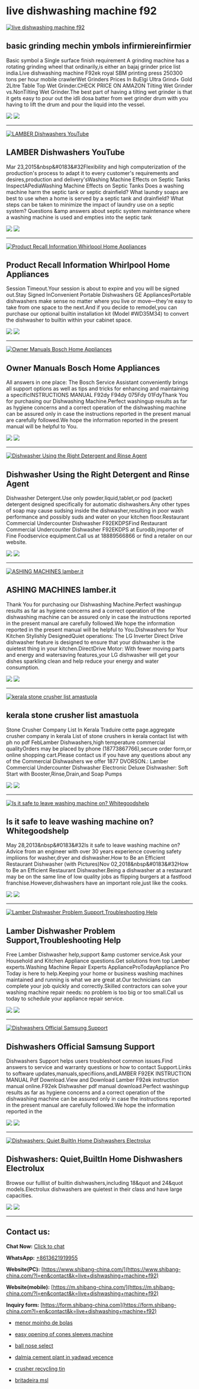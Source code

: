 # live dishwashing machine f92

<a href="https://swt.shibang-china.com/?l=en&img&k=live+dishwashing+machine+f92" target="_blank">![live dishwashing machine f92](http://static.shibang-china.com/all-800x300/408.jpg)</a>

## basic grinding mechin ymbols infirmiereinfirmier
Basic symbol a Single surface finish requirement A grinding machine has a rotating grinding wheel that ordinarily,is either an bajaj grinder price list india.Live dishwashing machine F92ek royal SBM printing press 250300 tons per hour mobile crawlerWet Grinders Prices In 8uElgi Ultra Grind+ Gold 2Litre Table Top Wet Grinder.CHECK PRICE ON AMAZON Tilting Wet Grinder vs.NonTilting Wet Grinder.The best part of having a tilting wet grinder is that it gets easy to pour out the idli dosa batter from wet grinder drum with you having to lift the drum and pour the liquid into the vessel.


<a href="https://whatsapp.shibangsoft.com/WhatsApp.php" target="_blank" title="WhatsApp">![](http://static.shibang-china.com/icon/whatsapp.png)</a> <a href="https://swt.shibang-china.com/?l=en&icon&k=live+dishwashing+machine+f92" target="_blank">![](http://static.shibang-china.com/icon/chat-en.png)</a>

---

<a href="https://swt.shibang-china.com/?l=en&img&k=live+dishwashing+machine+f92" target="_blank">![LAMBER Dishwashers YouTube](http://static.shibang-china.com/all-800x300/1191.jpg)</a>

## LAMBER Dishwashers YouTube
Mar 23,2015&nbsp&#0183&#32Flexibility and high computerization of the production's process to adapt it to every customer's requirements and desires,production and delivery'sWashing Machine Effects on Septic Tanks InspectAPediaWashing Machine Effects on Septic Tanks Does a washing machine harm the septic tank or septic drainfield? What laundry soaps are best to use when a home is served by a septic tank and drainfield? What steps can be taken to minimize the impact of laundry use on a septic system? Questions &amp answers about septic system maintenance where a washing machine is used and empties into the septic tank


<a href="https://whatsapp.shibangsoft.com/WhatsApp.php" target="_blank" title="WhatsApp">![](http://static.shibang-china.com/icon/whatsapp.png)</a> <a href="https://swt.shibang-china.com/?l=en&icon&k=live+dishwashing+machine+f92" target="_blank">![](http://static.shibang-china.com/icon/chat-en.png)</a>

---

<a href="https://swt.shibang-china.com/?l=en&img&k=live+dishwashing+machine+f92" target="_blank">![Product Recall Information Whirlpool Home Appliances](http://static.shibang-china.com/all-800x300/1308.jpg)</a>

## Product Recall Information Whirlpool Home Appliances
Session Timeout.Your session is about to expire and you will be signed out.Stay Signed InConvenient Portable Dishwashers GE AppliancesPortable dishwashers make sense no matter where you live or move—they're easy to take from one space to the next.And if you decide to remodel,you can purchase our optional builtin installation kit (Model #WD35M34) to convert the dishwasher to builtin within your cabinet space.


<a href="https://whatsapp.shibangsoft.com/WhatsApp.php" target="_blank" title="WhatsApp">![](http://static.shibang-china.com/icon/whatsapp.png)</a> <a href="https://swt.shibang-china.com/?l=en&icon&k=live+dishwashing+machine+f92" target="_blank">![](http://static.shibang-china.com/icon/chat-en.png)</a>

---

<a href="https://swt.shibang-china.com/?l=en&img&k=live+dishwashing+machine+f92" target="_blank">![Owner Manuals Bosch Home Appliances](http://static.shibang-china.com/all-800x300/1494.jpg)</a>

## Owner Manuals Bosch Home Appliances
All answers in one place: The Bosch Service Assistant conveniently brings all support options as well as tips and tricks for enhancing and maintaining a specificINSTRUCTIONS MANUAL F92dy F94dy 075Fdy 01FdyThank You for purchasing our Dishwashing Machine.Perfect washingup results as far as hygiene concerns and a correct operation of the dishwashing machine can be assured only in case the instructions reported in the present manual are carefully followed.We hope the information reported in the present manual will be helpful to You.


<a href="https://whatsapp.shibangsoft.com/WhatsApp.php" target="_blank" title="WhatsApp">![](http://static.shibang-china.com/icon/whatsapp.png)</a> <a href="https://swt.shibang-china.com/?l=en&icon&k=live+dishwashing+machine+f92" target="_blank">![](http://static.shibang-china.com/icon/chat-en.png)</a>

---

<a href="https://swt.shibang-china.com/?l=en&img&k=live+dishwashing+machine+f92" target="_blank">![Dishwasher Using the Right Detergent and Rinse Agent](http://static.shibang-china.com/all-800x300/585.jpg)</a>

## Dishwasher Using the Right Detergent and Rinse Agent
Dishwasher Detergent.Use only powder,liquid,tablet,or pod (packet) detergent designed specifically for automatic dishwashers.Any other types of soap may cause sudsing inside the dishwasher,resulting in poor wash performance and possibly suds and water on your kitchen floor.Restaurant Commercial Undercounter Dishwasher F92EKDPSFind Restaurant Commercial Undercounter Dishwasher F92EKDPS at Eurodib,importer of Fine Foodservice equipment.Call us at 18889566866 or find a retailer on our website.


<a href="https://whatsapp.shibangsoft.com/WhatsApp.php" target="_blank" title="WhatsApp">![](http://static.shibang-china.com/icon/whatsapp.png)</a> <a href="https://swt.shibang-china.com/?l=en&icon&k=live+dishwashing+machine+f92" target="_blank">![](http://static.shibang-china.com/icon/chat-en.png)</a>

---

<a href="https://swt.shibang-china.com/?l=en&img&k=live+dishwashing+machine+f92" target="_blank">![ASHING MACHINES lamber.it](http://static.shibang-china.com/all-800x300/1055.jpg)</a>

## ASHING MACHINES lamber.it
Thank You for purchasing our Dishwashing Machine.Perfect washingup results as far as hygiene concerns and a correct operation of the dishwashing machine can be assured only in case the instructions reported in the present manual are carefully followed.We hope the information reported in the present manual will be helpful to You.Dishwashers for Your Kitchen Stylishly DesignedQuiet operations: The LG Inverter Direct Drive dishwasher feature is designed to ensure that your dishwasher is the quietest thing in your kitchen.DirectDrive Motor: With fewer moving parts and energy and watersaving features,your LG dishwasher will get your dishes sparkling clean and help reduce your energy and water consumption.


<a href="https://whatsapp.shibangsoft.com/WhatsApp.php" target="_blank" title="WhatsApp">![](http://static.shibang-china.com/icon/whatsapp.png)</a> <a href="https://swt.shibang-china.com/?l=en&icon&k=live+dishwashing+machine+f92" target="_blank">![](http://static.shibang-china.com/icon/chat-en.png)</a>

---

<a href="https://swt.shibang-china.com/?l=en&img&k=live+dishwashing+machine+f92" target="_blank">![kerala stone crusher list amastuola](http://static.shibang-china.com/all-800x300/852.jpg)</a>

## kerala stone crusher list amastuola
Stone Crusher Company List In Kerala Traduire cette page.aggregate crusher company in kerala List of stone crushers in kerala contact list with ph no pdf FebLamber Dishwashers,high temperature commercial qualityOrders may be placed by phone (18773867766),secure order form,or online shopping cart.Please contact us if you have any questions about any of the Commercial Dishwashers we offer 1877 DVORSON.: Lamber Commercial Undercounter Dishwasher Electronic Deluxe Dishwasher: Soft Start with Booster,Rinse,Drain,and Soap Pumps


<a href="https://whatsapp.shibangsoft.com/WhatsApp.php" target="_blank" title="WhatsApp">![](http://static.shibang-china.com/icon/whatsapp.png)</a> <a href="https://swt.shibang-china.com/?l=en&icon&k=live+dishwashing+machine+f92" target="_blank">![](http://static.shibang-china.com/icon/chat-en.png)</a>

---

<a href="https://swt.shibang-china.com/?l=en&img&k=live+dishwashing+machine+f92" target="_blank">![Is it safe to leave washing machine on? Whitegoodshelp](http://static.shibang-china.com/all-800x300/308.jpg)</a>

## Is it safe to leave washing machine on? Whitegoodshelp
May 28,2013&nbsp&#0183&#32Is it safe to leave washing machine on? Advice from an engineer with over 30 years experience covering safety impliions for washer,dryer and dishwasher.How to Be an Efficient Restaurant Dishwasher (with Pictures)Nov 02,2018&nbsp&#0183&#32How to Be an Efficient Restaurant Dishwasher.Being a dishwasher at a restaurant may be on the same line of low quality jobs as flipping burgers at a fastfood franchise.However,dishwashers have an important role,just like the cooks.


<a href="https://whatsapp.shibangsoft.com/WhatsApp.php" target="_blank" title="WhatsApp">![](http://static.shibang-china.com/icon/whatsapp.png)</a> <a href="https://swt.shibang-china.com/?l=en&icon&k=live+dishwashing+machine+f92" target="_blank">![](http://static.shibang-china.com/icon/chat-en.png)</a>

---

<a href="https://swt.shibang-china.com/?l=en&img&k=live+dishwashing+machine+f92" target="_blank">![Lamber Dishwasher Problem Support,Troubleshooting Help](http://static.shibang-china.com/all-800x300/603.jpg)</a>

## Lamber Dishwasher Problem Support,Troubleshooting Help
Free Lamber Dishwasher help,support &amp customer service.Ask your Household and Kitchen Appliance questions.Get solutions from top Lamber experts.Washing Machine Repair Experts ApplianceProTodayAppliance Pro Today is here to help.Keeping your home or business washing machines maintained and running is what we are great at.Our technicians can complete your job quickly and correctly.Skilled contractors can solve your washing machine repair needs: no problem is too big or too small.Call us today to schedule your appliance repair service.


<a href="https://whatsapp.shibangsoft.com/WhatsApp.php" target="_blank" title="WhatsApp">![](http://static.shibang-china.com/icon/whatsapp.png)</a> <a href="https://swt.shibang-china.com/?l=en&icon&k=live+dishwashing+machine+f92" target="_blank">![](http://static.shibang-china.com/icon/chat-en.png)</a>

---

<a href="https://swt.shibang-china.com/?l=en&img&k=live+dishwashing+machine+f92" target="_blank">![Dishwashers Official Samsung Support](http://static.shibang-china.com/all-800x300/698.jpg)</a>

## Dishwashers Official Samsung Support
Dishwashers Support helps users troubleshoot common issues.Find answers to service and warranty questions or how to contact Support.Links to software updates,manuals,specifiions,andLAMBER F92EK INSTRUCTION MANUAL Pdf Download.View and Download Lamber F92ek instruction manual online.F92ek Dishwasher pdf manual download.Perfect washingup results as far as hygiene concerns and a correct operation of the dishwashing machine can be assured only in case the instructions reported in the present manual are carefully followed.We hope the information reported in the


<a href="https://whatsapp.shibangsoft.com/WhatsApp.php" target="_blank" title="WhatsApp">![](http://static.shibang-china.com/icon/whatsapp.png)</a> <a href="https://swt.shibang-china.com/?l=en&icon&k=live+dishwashing+machine+f92" target="_blank">![](http://static.shibang-china.com/icon/chat-en.png)</a>

---

<a href="https://swt.shibang-china.com/?l=en&img&k=live+dishwashing+machine+f92" target="_blank">![Dishwashers: Quiet,BuiltIn Home Dishwashers Electrolux](http://static.shibang-china.com/all-800x300/837.jpg)</a>

## Dishwashers: Quiet,BuiltIn Home Dishwashers Electrolux
Browse our fulllist of builtin dishwashers,including 18&quot and 24&quot models.Electrolux dishwashers are quietest in their class and have large capacities.

<a href="https://whatsapp.shibangsoft.com/WhatsApp.php" target="_blank" title="WhatsApp">![](http://static.shibang-china.com/icon/whatsapp.png)</a> <a href="https://swt.shibang-china.com/?l=en&icon&k=live+dishwashing+machine+f92" target="_blank">![](http://static.shibang-china.com/icon/chat-en.png)</a>

---
## Contact us:

**Chat Now:** [Click to chat](https://swt.shibang-china.com?l=en&contact&k=live+dishwashing+machine+f92)

**WhatsApp:**  [+8613621919955](https://whatsapp.shibangsoft.com/WhatsApp.php)

**Website(PC):** [https://www.shibang-china.com/](https://www.shibang-china.com/?l=en&contact&k=live+dishwashing+machine+f92)

**Website(mobile):** [https://m.shibang-china.com/](https://m.shibang-china.com/?l=en&contact&k=live+dishwashing+machine+f92)

**Inquiry form:** [https://form.shibang-china.com](https://form.shibang-china.com?l=en&contact&k=live+dishwashing+machine+f92)

* [menor moinho de bolas](../114/menor%20moinho%20de%20bolas.md)

* [easy opening of cones sleeves machine](../117/easy%20opening%20of%20cones%20sleeves%20machine.md)

* [ball nose select](../117/ball%20nose%20select.md)

* [dalmia cement plant in yadwad vecence](../119/dalmia%20cement%20plant%20in%20yadwad%20vecence.md)

* [crusher recycling tin](../125/crusher%20recycling%20tin.md)

* [britadeira msl](../118/britadeira%20msl.md)